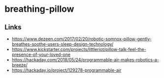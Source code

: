 # breathing-pillow

## Links

- https://www.dezeen.com/2017/02/20/robotic-somnox-pillow-gently-breathes-soothe-users-sleep-design-technology/
- https://www.kickstarter.com/projects/littleriot/pillow-talk-feel-the-presence-of-your-loved-one
- https://hackaday.com/2018/05/24/programmable-air-makes-robotics-a-breeze/
- https://hackaday.io/project/129278-programmable-air

